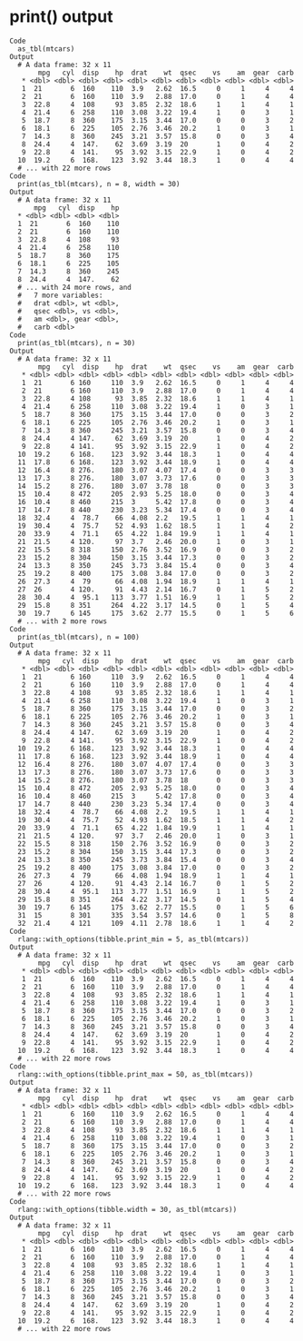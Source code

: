 # print() output

    Code
      as_tbl(mtcars)
    Output
      # A data frame: 32 x 11
           mpg   cyl  disp    hp  drat    wt  qsec    vs    am  gear  carb
       * <dbl> <dbl> <dbl> <dbl> <dbl> <dbl> <dbl> <dbl> <dbl> <dbl> <dbl>
       1  21       6  160    110  3.9   2.62  16.5     0     1     4     4
       2  21       6  160    110  3.9   2.88  17.0     0     1     4     4
       3  22.8     4  108     93  3.85  2.32  18.6     1     1     4     1
       4  21.4     6  258    110  3.08  3.22  19.4     1     0     3     1
       5  18.7     8  360    175  3.15  3.44  17.0     0     0     3     2
       6  18.1     6  225    105  2.76  3.46  20.2     1     0     3     1
       7  14.3     8  360    245  3.21  3.57  15.8     0     0     3     4
       8  24.4     4  147.    62  3.69  3.19  20       1     0     4     2
       9  22.8     4  141.    95  3.92  3.15  22.9     1     0     4     2
      10  19.2     6  168.   123  3.92  3.44  18.3     1     0     4     4
      # ... with 22 more rows
    Code
      print(as_tbl(mtcars), n = 8, width = 30)
    Output
      # A data frame: 32 x 11
          mpg   cyl  disp    hp
      * <dbl> <dbl> <dbl> <dbl>
      1  21       6  160    110
      2  21       6  160    110
      3  22.8     4  108     93
      4  21.4     6  258    110
      5  18.7     8  360    175
      6  18.1     6  225    105
      7  14.3     8  360    245
      8  24.4     4  147.    62
      # ... with 24 more rows, and
      #   7 more variables:
      #   drat <dbl>, wt <dbl>,
      #   qsec <dbl>, vs <dbl>,
      #   am <dbl>, gear <dbl>,
      #   carb <dbl>
    Code
      print(as_tbl(mtcars), n = 30)
    Output
      # A data frame: 32 x 11
           mpg   cyl  disp    hp  drat    wt  qsec    vs    am  gear  carb
       * <dbl> <dbl> <dbl> <dbl> <dbl> <dbl> <dbl> <dbl> <dbl> <dbl> <dbl>
       1  21       6 160     110  3.9   2.62  16.5     0     1     4     4
       2  21       6 160     110  3.9   2.88  17.0     0     1     4     4
       3  22.8     4 108      93  3.85  2.32  18.6     1     1     4     1
       4  21.4     6 258     110  3.08  3.22  19.4     1     0     3     1
       5  18.7     8 360     175  3.15  3.44  17.0     0     0     3     2
       6  18.1     6 225     105  2.76  3.46  20.2     1     0     3     1
       7  14.3     8 360     245  3.21  3.57  15.8     0     0     3     4
       8  24.4     4 147.     62  3.69  3.19  20       1     0     4     2
       9  22.8     4 141.     95  3.92  3.15  22.9     1     0     4     2
      10  19.2     6 168.    123  3.92  3.44  18.3     1     0     4     4
      11  17.8     6 168.    123  3.92  3.44  18.9     1     0     4     4
      12  16.4     8 276.    180  3.07  4.07  17.4     0     0     3     3
      13  17.3     8 276.    180  3.07  3.73  17.6     0     0     3     3
      14  15.2     8 276.    180  3.07  3.78  18       0     0     3     3
      15  10.4     8 472     205  2.93  5.25  18.0     0     0     3     4
      16  10.4     8 460     215  3     5.42  17.8     0     0     3     4
      17  14.7     8 440     230  3.23  5.34  17.4     0     0     3     4
      18  32.4     4  78.7    66  4.08  2.2   19.5     1     1     4     1
      19  30.4     4  75.7    52  4.93  1.62  18.5     1     1     4     2
      20  33.9     4  71.1    65  4.22  1.84  19.9     1     1     4     1
      21  21.5     4 120.     97  3.7   2.46  20.0     1     0     3     1
      22  15.5     8 318     150  2.76  3.52  16.9     0     0     3     2
      23  15.2     8 304     150  3.15  3.44  17.3     0     0     3     2
      24  13.3     8 350     245  3.73  3.84  15.4     0     0     3     4
      25  19.2     8 400     175  3.08  3.84  17.0     0     0     3     2
      26  27.3     4  79      66  4.08  1.94  18.9     1     1     4     1
      27  26       4 120.     91  4.43  2.14  16.7     0     1     5     2
      28  30.4     4  95.1   113  3.77  1.51  16.9     1     1     5     2
      29  15.8     8 351     264  4.22  3.17  14.5     0     1     5     4
      30  19.7     6 145     175  3.62  2.77  15.5     0     1     5     6
      # ... with 2 more rows
    Code
      print(as_tbl(mtcars), n = 100)
    Output
      # A data frame: 32 x 11
           mpg   cyl  disp    hp  drat    wt  qsec    vs    am  gear  carb
       * <dbl> <dbl> <dbl> <dbl> <dbl> <dbl> <dbl> <dbl> <dbl> <dbl> <dbl>
       1  21       6 160     110  3.9   2.62  16.5     0     1     4     4
       2  21       6 160     110  3.9   2.88  17.0     0     1     4     4
       3  22.8     4 108      93  3.85  2.32  18.6     1     1     4     1
       4  21.4     6 258     110  3.08  3.22  19.4     1     0     3     1
       5  18.7     8 360     175  3.15  3.44  17.0     0     0     3     2
       6  18.1     6 225     105  2.76  3.46  20.2     1     0     3     1
       7  14.3     8 360     245  3.21  3.57  15.8     0     0     3     4
       8  24.4     4 147.     62  3.69  3.19  20       1     0     4     2
       9  22.8     4 141.     95  3.92  3.15  22.9     1     0     4     2
      10  19.2     6 168.    123  3.92  3.44  18.3     1     0     4     4
      11  17.8     6 168.    123  3.92  3.44  18.9     1     0     4     4
      12  16.4     8 276.    180  3.07  4.07  17.4     0     0     3     3
      13  17.3     8 276.    180  3.07  3.73  17.6     0     0     3     3
      14  15.2     8 276.    180  3.07  3.78  18       0     0     3     3
      15  10.4     8 472     205  2.93  5.25  18.0     0     0     3     4
      16  10.4     8 460     215  3     5.42  17.8     0     0     3     4
      17  14.7     8 440     230  3.23  5.34  17.4     0     0     3     4
      18  32.4     4  78.7    66  4.08  2.2   19.5     1     1     4     1
      19  30.4     4  75.7    52  4.93  1.62  18.5     1     1     4     2
      20  33.9     4  71.1    65  4.22  1.84  19.9     1     1     4     1
      21  21.5     4 120.     97  3.7   2.46  20.0     1     0     3     1
      22  15.5     8 318     150  2.76  3.52  16.9     0     0     3     2
      23  15.2     8 304     150  3.15  3.44  17.3     0     0     3     2
      24  13.3     8 350     245  3.73  3.84  15.4     0     0     3     4
      25  19.2     8 400     175  3.08  3.84  17.0     0     0     3     2
      26  27.3     4  79      66  4.08  1.94  18.9     1     1     4     1
      27  26       4 120.     91  4.43  2.14  16.7     0     1     5     2
      28  30.4     4  95.1   113  3.77  1.51  16.9     1     1     5     2
      29  15.8     8 351     264  4.22  3.17  14.5     0     1     5     4
      30  19.7     6 145     175  3.62  2.77  15.5     0     1     5     6
      31  15       8 301     335  3.54  3.57  14.6     0     1     5     8
      32  21.4     4 121     109  4.11  2.78  18.6     1     1     4     2
    Code
      rlang::with_options(tibble.print_min = 5, as_tbl(mtcars))
    Output
      # A data frame: 32 x 11
           mpg   cyl  disp    hp  drat    wt  qsec    vs    am  gear  carb
       * <dbl> <dbl> <dbl> <dbl> <dbl> <dbl> <dbl> <dbl> <dbl> <dbl> <dbl>
       1  21       6  160    110  3.9   2.62  16.5     0     1     4     4
       2  21       6  160    110  3.9   2.88  17.0     0     1     4     4
       3  22.8     4  108     93  3.85  2.32  18.6     1     1     4     1
       4  21.4     6  258    110  3.08  3.22  19.4     1     0     3     1
       5  18.7     8  360    175  3.15  3.44  17.0     0     0     3     2
       6  18.1     6  225    105  2.76  3.46  20.2     1     0     3     1
       7  14.3     8  360    245  3.21  3.57  15.8     0     0     3     4
       8  24.4     4  147.    62  3.69  3.19  20       1     0     4     2
       9  22.8     4  141.    95  3.92  3.15  22.9     1     0     4     2
      10  19.2     6  168.   123  3.92  3.44  18.3     1     0     4     4
      # ... with 22 more rows
    Code
      rlang::with_options(tibble.print_max = 50, as_tbl(mtcars))
    Output
      # A data frame: 32 x 11
           mpg   cyl  disp    hp  drat    wt  qsec    vs    am  gear  carb
       * <dbl> <dbl> <dbl> <dbl> <dbl> <dbl> <dbl> <dbl> <dbl> <dbl> <dbl>
       1  21       6  160    110  3.9   2.62  16.5     0     1     4     4
       2  21       6  160    110  3.9   2.88  17.0     0     1     4     4
       3  22.8     4  108     93  3.85  2.32  18.6     1     1     4     1
       4  21.4     6  258    110  3.08  3.22  19.4     1     0     3     1
       5  18.7     8  360    175  3.15  3.44  17.0     0     0     3     2
       6  18.1     6  225    105  2.76  3.46  20.2     1     0     3     1
       7  14.3     8  360    245  3.21  3.57  15.8     0     0     3     4
       8  24.4     4  147.    62  3.69  3.19  20       1     0     4     2
       9  22.8     4  141.    95  3.92  3.15  22.9     1     0     4     2
      10  19.2     6  168.   123  3.92  3.44  18.3     1     0     4     4
      # ... with 22 more rows
    Code
      rlang::with_options(tibble.width = 30, as_tbl(mtcars))
    Output
      # A data frame: 32 x 11
           mpg   cyl  disp    hp  drat    wt  qsec    vs    am  gear  carb
       * <dbl> <dbl> <dbl> <dbl> <dbl> <dbl> <dbl> <dbl> <dbl> <dbl> <dbl>
       1  21       6  160    110  3.9   2.62  16.5     0     1     4     4
       2  21       6  160    110  3.9   2.88  17.0     0     1     4     4
       3  22.8     4  108     93  3.85  2.32  18.6     1     1     4     1
       4  21.4     6  258    110  3.08  3.22  19.4     1     0     3     1
       5  18.7     8  360    175  3.15  3.44  17.0     0     0     3     2
       6  18.1     6  225    105  2.76  3.46  20.2     1     0     3     1
       7  14.3     8  360    245  3.21  3.57  15.8     0     0     3     4
       8  24.4     4  147.    62  3.69  3.19  20       1     0     4     2
       9  22.8     4  141.    95  3.92  3.15  22.9     1     0     4     2
      10  19.2     6  168.   123  3.92  3.44  18.3     1     0     4     4
      # ... with 22 more rows

